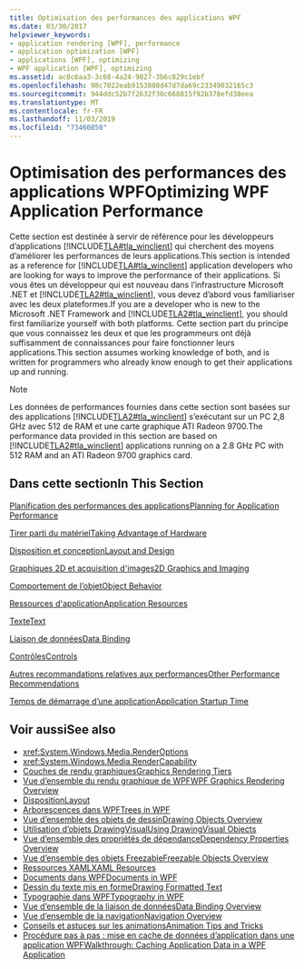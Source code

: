 ```yaml
---
title: Optimisation des performances des applications WPF
ms.date: 03/30/2017
helpviewer_keywords:
- application rendering [WPF], performance
- application optimization [WPF]
- applications [WPF], optimizing
- WPF application [WPF], optimizing
ms.assetid: ac8c6aa3-3c68-4a24-9827-3b6c829c1ebf
ms.openlocfilehash: 98c7022eab9153808d47d7da69c23349032165c3
ms.sourcegitcommit: 944ddc52b7f2632f30c668815f92b378efd38eea
ms.translationtype: MT
ms.contentlocale: fr-FR
ms.lasthandoff: 11/03/2019
ms.locfileid: "73460850"
---
```

# <a name="optimizing-wpf-application-performance"></a><span data-ttu-id="8431b-102">Optimisation des performances des applications WPF</span><span class="sxs-lookup"><span data-stu-id="8431b-102">Optimizing WPF Application Performance</span></span>
<span data-ttu-id="8431b-103">Cette section est destinée à servir de référence pour les développeurs d’applications [!INCLUDE[TLA#tla_winclient](../../../../includes/tlasharptla-winclient-md.md)] qui cherchent des moyens d’améliorer les performances de leurs applications.</span><span class="sxs-lookup"><span data-stu-id="8431b-103">This section is intended as a reference for [!INCLUDE[TLA#tla_winclient](../../../../includes/tlasharptla-winclient-md.md)] application developers who are looking for ways to improve the performance of their applications.</span></span> <span data-ttu-id="8431b-104">Si vous êtes un développeur qui est nouveau dans l’infrastructure Microsoft .NET et [!INCLUDE[TLA2#tla_winclient](../../../../includes/tla2sharptla-winclient-md.md)], vous devez d’abord vous familiariser avec les deux plateformes.</span><span class="sxs-lookup"><span data-stu-id="8431b-104">If you are a developer who is new to the Microsoft .NET Framework and [!INCLUDE[TLA2#tla_winclient](../../../../includes/tla2sharptla-winclient-md.md)], you should first familiarize yourself with both platforms.</span></span> <span data-ttu-id="8431b-105">Cette section part du principe que vous connaissez les deux et que les programmeurs ont déjà suffisamment de connaissances pour faire fonctionner leurs applications.</span><span class="sxs-lookup"><span data-stu-id="8431b-105">This section assumes working knowledge of both, and is written for programmers who already know enough to get their applications up and running.</span></span>  
  
> [!NOTE]
> <span data-ttu-id="8431b-106">Les données de performances fournies dans cette section sont basées sur des applications [!INCLUDE[TLA2#tla_winclient](../../../../includes/tla2sharptla-winclient-md.md)] s’exécutant sur un PC 2,8 GHz avec 512 de RAM et une carte graphique ATI Radeon 9700.</span><span class="sxs-lookup"><span data-stu-id="8431b-106">The performance data provided in this section are based on [!INCLUDE[TLA2#tla_winclient](../../../../includes/tla2sharptla-winclient-md.md)] applications running on a 2.8 GHz PC with 512 RAM and an ATI Radeon 9700 graphics card.</span></span>  
  
## <a name="in-this-section"></a><span data-ttu-id="8431b-107">Dans cette section</span><span class="sxs-lookup"><span data-stu-id="8431b-107">In This Section</span></span>  
 [<span data-ttu-id="8431b-108">Planification des performances des applications</span><span class="sxs-lookup"><span data-stu-id="8431b-108">Planning for Application Performance</span></span>](planning-for-application-performance.md)  
  
 [<span data-ttu-id="8431b-109">Tirer parti du matériel</span><span class="sxs-lookup"><span data-stu-id="8431b-109">Taking Advantage of Hardware</span></span>](optimizing-performance-taking-advantage-of-hardware.md)  
  
 [<span data-ttu-id="8431b-110">Disposition et conception</span><span class="sxs-lookup"><span data-stu-id="8431b-110">Layout and Design</span></span>](optimizing-performance-layout-and-design.md)  
  
 [<span data-ttu-id="8431b-111">Graphiques 2D et acquisition d'images</span><span class="sxs-lookup"><span data-stu-id="8431b-111">2D Graphics and Imaging</span></span>](optimizing-performance-2d-graphics-and-imaging.md)  
  
 [<span data-ttu-id="8431b-112">Comportement de l’objet</span><span class="sxs-lookup"><span data-stu-id="8431b-112">Object Behavior</span></span>](optimizing-performance-object-behavior.md)  
  
 [<span data-ttu-id="8431b-113">Ressources d'application</span><span class="sxs-lookup"><span data-stu-id="8431b-113">Application Resources</span></span>](optimizing-performance-application-resources.md)  
  
 [<span data-ttu-id="8431b-114">Texte</span><span class="sxs-lookup"><span data-stu-id="8431b-114">Text</span></span>](optimizing-performance-text.md)  
  
 [<span data-ttu-id="8431b-115">Liaison de données</span><span class="sxs-lookup"><span data-stu-id="8431b-115">Data Binding</span></span>](optimizing-performance-data-binding.md)  
  
 [<span data-ttu-id="8431b-116">Contrôles</span><span class="sxs-lookup"><span data-stu-id="8431b-116">Controls</span></span>](optimizing-performance-controls.md)  
  
 [<span data-ttu-id="8431b-117">Autres recommandations relatives aux performances</span><span class="sxs-lookup"><span data-stu-id="8431b-117">Other Performance Recommendations</span></span>](optimizing-performance-other-recommendations.md)  
  
 [<span data-ttu-id="8431b-118">Temps de démarrage d’une application</span><span class="sxs-lookup"><span data-stu-id="8431b-118">Application Startup Time</span></span>](application-startup-time.md)  
  
## <a name="see-also"></a><span data-ttu-id="8431b-119">Voir aussi</span><span class="sxs-lookup"><span data-stu-id="8431b-119">See also</span></span>

- <xref:System.Windows.Media.RenderOptions>
- <xref:System.Windows.Media.RenderCapability>
- [<span data-ttu-id="8431b-120">Couches de rendu graphiques</span><span class="sxs-lookup"><span data-stu-id="8431b-120">Graphics Rendering Tiers</span></span>](graphics-rendering-tiers.md)
- [<span data-ttu-id="8431b-121">Vue d’ensemble du rendu graphique de WPF</span><span class="sxs-lookup"><span data-stu-id="8431b-121">WPF Graphics Rendering Overview</span></span>](../graphics-multimedia/wpf-graphics-rendering-overview.md)
- [<span data-ttu-id="8431b-122">Disposition</span><span class="sxs-lookup"><span data-stu-id="8431b-122">Layout</span></span>](layout.md)
- [<span data-ttu-id="8431b-123">Arborescences dans WPF</span><span class="sxs-lookup"><span data-stu-id="8431b-123">Trees in WPF</span></span>](trees-in-wpf.md)
- [<span data-ttu-id="8431b-124">Vue d’ensemble des objets de dessin</span><span class="sxs-lookup"><span data-stu-id="8431b-124">Drawing Objects Overview</span></span>](../graphics-multimedia/drawing-objects-overview.md)
- [<span data-ttu-id="8431b-125">Utilisation d’objets DrawingVisual</span><span class="sxs-lookup"><span data-stu-id="8431b-125">Using DrawingVisual Objects</span></span>](../graphics-multimedia/using-drawingvisual-objects.md)
- [<span data-ttu-id="8431b-126">Vue d’ensemble des propriétés de dépendance</span><span class="sxs-lookup"><span data-stu-id="8431b-126">Dependency Properties Overview</span></span>](dependency-properties-overview.md)
- [<span data-ttu-id="8431b-127">Vue d’ensemble des objets Freezable</span><span class="sxs-lookup"><span data-stu-id="8431b-127">Freezable Objects Overview</span></span>](freezable-objects-overview.md)
- [<span data-ttu-id="8431b-128">Ressources XAML</span><span class="sxs-lookup"><span data-stu-id="8431b-128">XAML Resources</span></span>](xaml-resources.md)
- [<span data-ttu-id="8431b-129">Documents dans WPF</span><span class="sxs-lookup"><span data-stu-id="8431b-129">Documents in WPF</span></span>](documents-in-wpf.md)
- [<span data-ttu-id="8431b-130">Dessin du texte mis en forme</span><span class="sxs-lookup"><span data-stu-id="8431b-130">Drawing Formatted Text</span></span>](drawing-formatted-text.md)
- [<span data-ttu-id="8431b-131">Typographie dans WPF</span><span class="sxs-lookup"><span data-stu-id="8431b-131">Typography in WPF</span></span>](typography-in-wpf.md)
- [<span data-ttu-id="8431b-132">Vue d’ensemble de la liaison de données</span><span class="sxs-lookup"><span data-stu-id="8431b-132">Data Binding Overview</span></span>](../../../desktop-wpf/data/data-binding-overview.md)
- [<span data-ttu-id="8431b-133">Vue d’ensemble de la navigation</span><span class="sxs-lookup"><span data-stu-id="8431b-133">Navigation Overview</span></span>](../app-development/navigation-overview.md)
- [<span data-ttu-id="8431b-134">Conseils et astuces sur les animations</span><span class="sxs-lookup"><span data-stu-id="8431b-134">Animation Tips and Tricks</span></span>](../graphics-multimedia/animation-tips-and-tricks.md)
- [<span data-ttu-id="8431b-135">Procédure pas à pas : mise en cache de données d’application dans une application WPF</span><span class="sxs-lookup"><span data-stu-id="8431b-135">Walkthrough: Caching Application Data in a WPF Application</span></span>](walkthrough-caching-application-data-in-a-wpf-application.md)
